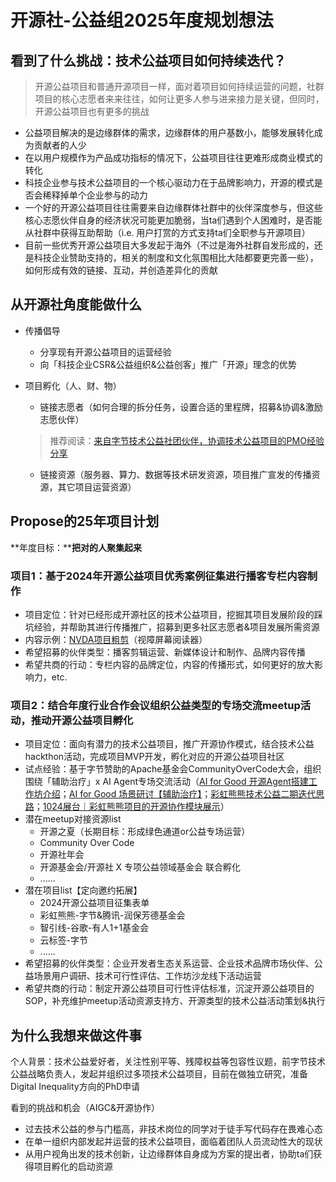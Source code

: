 # 开源社-公益组2025年度规划想法

## 看到了什么挑战：技术公益项目如何持续迭代？

> 开源公益项目和普通开源项目一样，面对着项目如何持续运营的问题，社群项目的核心志愿者来来往往，如何让更多人参与进来接力是关键，但同时，开源公益项目也有更多的挑战

- 公益项目解决的是边缘群体的需求，边缘群体的用户基数小，能够发展转化成为贡献者的人少
- 在以用户规模作为产品成功指标的情况下，公益项目往往更难形成商业模式的转化
- 科技企业参与技术公益项目的一个核心驱动力在于品牌影响力，开源的模式是否会稀释掉单个企业参与的动力
- 一个好的开源公益项目往往需要来自边缘群体社群中的伙伴深度参与，但这些核心志愿伙伴自身的经济状况可能更加脆弱，当ta们遇到个人困难时，是否能从社群中获得互助帮助（i.e. 用户打赏的方式支持ta们全职参与开源项目）
- 目前一些优秀开源公益项目大多发起于海外（不过是海外社群自发形成的，还是科技企业赞助支持的，相关的制度和文化氛围相比大陆都要更完善一些），如何形成有效的链接、互动，并创造差异化的贡献

## 从开源社角度能做什么

- 传播倡导
    - 分享现有开源公益项目的运营经验
    - 向「科技企业CSR&公益组织&公益创客」推广「开源」理念的优势
- 项目孵化（人、财、物）
    
    - 链接志愿者（如何合理的拆分任务，设置合适的里程牌，招募&协调&激励志愿伙伴）
    
    > 推荐阅读：[来自字节技术公益社团伙伴，协调技术公益项目的PMO经验分享][1]
    
    - 链接资源（服务器、算力、数据等技术研发资源，项目推广宣发的传播资源，其它项目运营资源）

## Propose的25年项目计划

**年度目标：****把对的人聚集起来**

### **项目1：基于2024年开源公益项目优秀案例征集进行播客专栏内容制作**

- 项目定位：针对已经形成开源社区的技术公益项目，挖掘其项目发展阶段的踩坑经验，并帮助其进行传播推广，招募到更多社区志愿者&项目发展所需资源
- 内容示例：[NVDA项目粗剪][2]（视障屏幕阅读器）
- 希望招募的伙伴类型：播客剪辑运营、新媒体设计和制作、品牌内容传播
- 希望共商的行动：专栏内容的品牌定位，内容的传播形式，如何更好的放大影响力，etc.

### **项目2：结合年度行业合作会议组织公益类型的专场交流meetup活动，推动开源公益项目孵化**

- 项目定位：面向有潜力的技术公益项目，推广开源协作模式，结合技术公益hackthon活动，完成项目MVP开发，孵化对应的开源公益项目社区
- 试点经验：基于字节赞助的Apache基金会CommunityOverCode大会，组织围绕「辅助治疗」x AI Agent专场交流活动（[AI for Good 开源Agent搭建工作坊介绍][3]；[AI for Good 场景研讨【辅助治疗】][4]；[彩虹熊熊技术公益二期迭代思路][5]；[1024展台｜彩虹熊熊项目的开源协作模块展示][6]）
- 潜在meetup对接资源list
    - 开源之夏（长期目标：形成绿色通道or公益专场运营）
    - Community Over Code
    - 开源社年会
    - 开源基金会/开源社 X 专项公益领域基金会 联合孵化
    - ......
- 潜在项目list【定向邀约拓展】
    - 2024开源公益项目征集表单
    - 彩虹熊熊-字节&腾讯-润保芳德基金会
    - 智引线-谷歌-有人1+1基金会
    - 云标签-字节
    - ......
- 希望招募的伙伴类型：企业开发者生态关系运营、企业技术品牌市场伙伴、公益场景用户调研、技术可行性评估、工作坊沙龙线下活动运营
- 希望共商的行动：制定开源公益项目可行性评估标准，沉淀开源公益项目的SOP，补充维护meetup活动资源支持方、开源类型的技术公益活动策划&执行

## 为什么我想来做这件事

个人背景：技术公益爱好者，关注性别平等、残障权益等包容性议题，前字节技术公益战略负责人，发起并组织过多项技术公益项目，目前在做独立研究，准备Digital Inequality方向的PhD申请

看到的挑战和机会（AIGC&开源协作）

- 过去技术公益的参与门槛高，非技术岗位的同学对于徒手写代码存在畏难心态
- 在单一组织内部发起并运营的技术公益项目，面临着团队人员流动性大的现状
- 从用户视角出发的技术创新，让边缘群体自身成为方案的提出者，协助ta们获得项目孵化的启动资源

[1]: https%3A%2F%2Fbytedance.larkoffice.com%2Fdocx%2FRXAvdRqKZoZEugxMTG0c2hi5nps%3Ffrom%3Dfrom_copylink
[2]: https%3A%2F%2Flxblog.com%2Fefficiency%2FU%2FXgpfLz736qsScnhy4gCfJ9lKjIio85E4
[3]: https://bytedance.larkoffice.com/docx/NN5GdIwXzosTpQxJ9eYcxt1Hnpg?from=from_copylink
[4]: https://bytedance.larkoffice.com/docx/GAYvdviipotHiFxDcxGcYtWTnle
[5]: https://bytedance.larkoffice.com/docx/GNCXdj4PVoKvYSxUxBMcmkG0nyh?from=from_copylink
[6]: https://bytedance.larkoffice.com/docx/PrxldFu9Loti01x9GKcc3bEBnxg?from=from_copylink